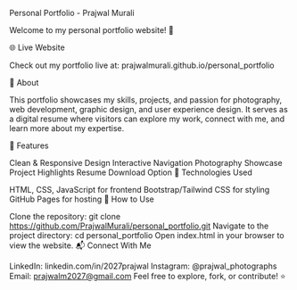 Personal Portfolio - Prajwal Murali

Welcome to my personal portfolio website! 🚀

🌐 Live Website

Check out my portfolio live at: prajwalmurali.github.io/personal_portfolio

📌 About

This portfolio showcases my skills, projects, and passion for photography, web development, graphic design, and user experience design. It serves as a digital resume where visitors can explore my work, connect with me, and learn more about my expertise.

🎨 Features

Clean & Responsive Design
Interactive Navigation
Photography Showcase
Project Highlights
Resume Download Option
🔧 Technologies Used

HTML, CSS, JavaScript for frontend
Bootstrap/Tailwind CSS for styling
GitHub Pages for hosting
📂 How to Use

Clone the repository:
git clone https://github.com/PrajwalMurali/personal_portfolio.git
Navigate to the project directory:
cd personal_portfolio
Open index.html in your browser to view the website.
📬 Connect With Me

LinkedIn: linkedin.com/in/2027prajwal
Instagram: @prajwal_photographs
Email: prajwalm2027@gmail.com
Feel free to explore, fork, or contribute! ⭐
